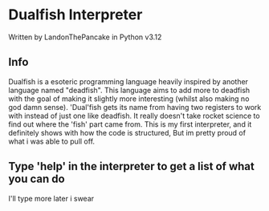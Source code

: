 # Dualfish Interpreter

Written by LandonThePancake in Python v3.12

<h2>Info</h2>
Dualfish is a esoteric programming language heavily inspired by another language named "deadfish". This language aims to add more to deadfish with the goal of making it slightly more interesting (whilst also making no god damn sense). 'Dual'fish gets its name from having two registers to work with instead of just one like deadfish. It really doesn't take rocket science to find out where the 'fish' part came from.
This is my first interpreter, and it definitely shows with how the code is structured, But im pretty proud of what i was able to pull off.

<h2>Type 'help' in the interpreter to get a list of what you can do</h2>
I'll type more later i swear
